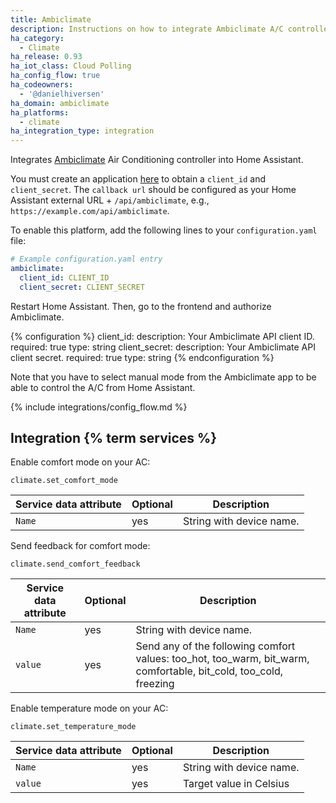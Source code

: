 ```yaml
---
title: Ambiclimate
description: Instructions on how to integrate Ambiclimate A/C controller into Home Assistant.
ha_category:
  - Climate
ha_release: 0.93
ha_iot_class: Cloud Polling
ha_config_flow: true
ha_codeowners:
  - '@danielhiversen'
ha_domain: ambiclimate
ha_platforms:
  - climate
ha_integration_type: integration
---
```


Integrates [Ambiclimate](https://ambiclimate.com/) Air Conditioning controller into Home Assistant.

You must create an application [here](https://api.ambiclimate.com/clients) to obtain a `client_id` and `client_secret`.
The `callback url` should be configured as your Home Assistant external URL + `/api/ambiclimate`, e.g.,  `https://example.com/api/ambiclimate`.

To enable this platform, add the following lines to your `configuration.yaml` file:

```yaml
# Example configuration.yaml entry
ambiclimate:
  client_id: CLIENT_ID
  client_secret: CLIENT_SECRET
```

Restart Home Assistant. Then, go to the frontend and authorize Ambiclimate.

{% configuration %}
client_id:
  description: Your Ambiclimate API client ID.
  required: true
  type: string
client_secret:
  description: Your Ambiclimate API client secret.
  required: true
  type: string
{% endconfiguration %}

Note that you have to select manual mode from the Ambiclimate app to be able to control the A/C from Home Assistant.

{% include integrations/config_flow.md %}

## Integration {% term services %}

Enable comfort mode on your AC:

`climate.set_comfort_mode`

| Service data attribute | Optional | Description |
| ---------------------- | -------- | ----------- |
| `Name` | yes | String with device name.

Send feedback for comfort mode:

`climate.send_comfort_feedback`

| Service data attribute | Optional | Description |
| ---------------------- | -------- | ----------- |
| `Name` | yes | String with device name.
| `value` | yes | Send any of the following comfort values: too_hot, too_warm, bit_warm, comfortable, bit_cold, too_cold, freezing

Enable temperature mode on your AC:

`climate.set_temperature_mode`

| Service data attribute | Optional | Description |
| ---------------------- | -------- | ----------- |
| `Name` | yes | String with device name.
| `value` | yes | Target value in Celsius
